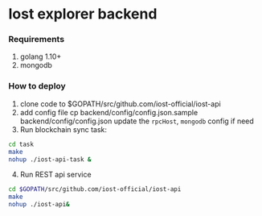 Iost explorer backend
======


### Requirements 

1. golang 1.10+
2. mongodb



### How to deploy

1. clone code to $GOPATH/src/github.com/iost-official/iost-api
2. add config file cp backend/config/config.json.sample backend/config/config.json
    update the ```rpcHost```, ```mongodb``` config if need
3. Run blockchain sync task: 
```bash
cd task
make
nohup ./iost-api-task &
```
4. Run REST api service
```bash
cd $GOPATH/src/github.com/iost-official/iost-api 
make 
nohup ./iost-api&
```


